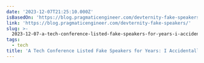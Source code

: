 ```yaml
---
date: '2023-12-07T21:25:10.000Z'
isBasedOn: 'https://blog.pragmaticengineer.com/devternity-fake-speakers/'
link: 'https://blog.pragmaticengineer.com/devternity-fake-speakers/'
slug: >-
  2023-12-07-a-tech-conference-listed-fake-speakers-for-years-i-accidentally-noticed
tags:
  - tech
title: 'A Tech Conference Listed Fake Speakers for Years: I Accidentally Noticed - '
---
```



